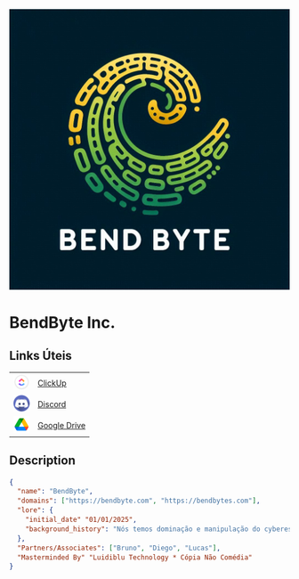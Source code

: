 <img src="img/logo.png"/>

# BendByte Inc.

## Links Úteis

<table>
  <tr>
    <td>
      <img src="img/clickup.png" alt="ClickUp" style="height: 30px;">
    </td>
    <td>
      <a href="https://clickup.com" target="_blank">ClickUp</a>
    </td>
  </tr>
  <tr>
    <td>
      <img src="img/discord.png" alt="Discord" style="height: 30px;">
    </td>
    <td>
      <a href="https://discord.com" target="_blank">Discord</a>
    </td>
  </tr>
  <tr>
    <td>
      <img src="img/drive.png" alt="Google Drive" style="height: 30px;">
    </td>
    <td><a href="https://drive.google.com" target="_blank">Google Drive</a>
    </td>
  </tr>
</table>

## Description

```json
{
  "name": "BendByte",
  "domains": ["https://bendbyte.com", "https://bendbytes.com"],
  "lore": {
    "initial_date" "01/01/2025",
    "background_history": "Nós temos dominação e manipulação do cyberespaço, bla bla bla,"
  },
  "Partners/Associates": ["Bruno", "Diego", "Lucas"],
  "Masterminded By" "Luidiblu Technology * Cópia Não Comédia"
}
```

